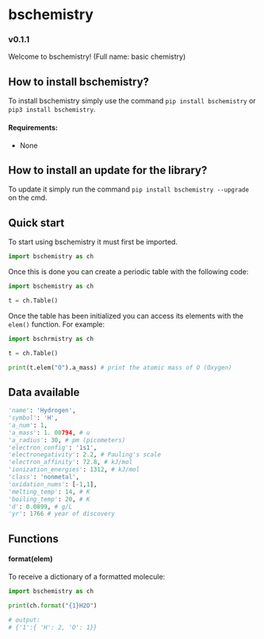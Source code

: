 # bschemistry
### v0.1.1

Welcome to bschemistry! (Full name: basic chemistry)

## How to install bschemistry?
To install bschemistry simply use the command `pip install bschemistry` or `pip3 install bschemistry`.
#### Requirements:
- None

## How to install an update for the library?
To update it simply run the command `pip install bschemistry --upgrade` on the cmd.

## Quick start
To start using bschemistry it must first be imported.
```python
import bschemistry as ch
```
Once this is done you can create a periodic table with the following code:
```python
import bschemistry as ch

t = ch.Table()
```
Once the table has been initialized you can access its elements with the `elem()` function. 
For example:
```python
import bschrmistry as ch

t = ch.Table()

print(t.elem("O").a_mass) # print the atomic mass of O (Oxygen)
```

## Data available
```python
'name': 'Hydrogen',
'symbol': 'H',
'a_num': 1,
'a_mass': 1. 00794, # u
'a_radius': 30, # pm (picometers)
'electron_config': '1s1', 
'electronegativity': 2.2, # Pauling's scale
'electron_affinity': 72.8, # kJ/mol
'ionization_energies': 1312, # kJ/mol
'class': 'nonmetal',
'oxidation_nums': [-1,1],
'melting_temp': 14, # K
'boiling_temp': 20, # K
'd': 0.0899, # g/L
'yr': 1766 # year of discovery
```

## Functions
#### format(elem)
To receive a dictionary of a formatted molecule:
```python
import bschemistry as ch

print(ch.format("{1}H2O")

# output:
# {'1':{ 'H': 2, 'O': 1}}
```